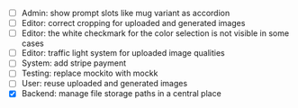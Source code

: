 - [ ] Admin: show prompt slots like mug variant as accordion
- [ ] Editor: correct cropping for uploaded and generated images
- [ ] Editor: the white checkmark for the color selection is not visible in some cases
- [ ] Editor: traffic light system for uploaded image qualities
- [ ] System: add stripe payment
- [ ] Testing: replace mockito with mockk
- [ ] User: reuse uploaded and generated images
- [x] Backend: manage file storage paths in a central place
